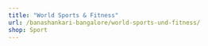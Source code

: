 ```yaml
---
title: "World Sports & Fitness"
url: /banashankari-bangalore/world-sports-und-fitness/
shop: Sport
---
```

